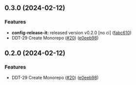 

## 0.3.0 (2024-02-12)


### Features

* **config-release-it:** released version v0.2.0 [no ci] ([fabc610](https://github.com/zitdevs/deft-dodo/commit/fabc610934325773d913e860cdcd13c7d899e0bc))
* DDT-29 Create Monorepo ([#20](https://github.com/zitdevs/deft-dodo/issues/20)) ([e0eeb98](https://github.com/zitdevs/deft-dodo/commit/e0eeb98c1d0ec6bd59a420f77e9a38b4638e05f5))

## 0.2.0 (2024-02-12)


### Features

* DDT-29 Create Monorepo ([#20](https://github.com/zitdevs/deft-dodo/issues/20)) ([e0eeb98](https://github.com/zitdevs/deft-dodo/commit/e0eeb98c1d0ec6bd59a420f77e9a38b4638e05f5))
